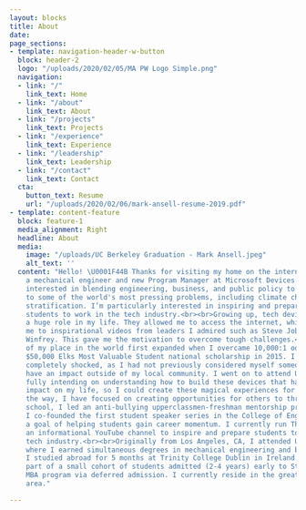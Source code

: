 ```yaml
---
layout: blocks
title: About
date: 
page_sections:
- template: navigation-header-w-button
  block: header-2
  logo: "/uploads/2020/02/05/MA PW Logo Simple.png"
  navigation:
  - link: "/"
    link_text: Home
  - link: "/about"
    link_text: About
  - link: "/projects"
    link_text: Projects
  - link: "/experience"
    link_text: Experience
  - link: "/leadership"
    link_text: Leadership
  - link: "/contact"
    link_text: Contact
  cta:
    button_text: Resume
    url: "/uploads/2020/02/06/mark-ansell-resume-2019.pdf"
- template: content-feature
  block: feature-1
  media_alignment: Right
  headline: About
  media:
    image: "/uploads/UC Berkeley Graduation - Mark Ansell.jpeg"
    alt_text: ''
  content: "Hello! \U0001F44B Thanks for visiting my home on the internet.<br><br>I'm
    a mechanical engineer and new Program Manager at Microsoft Devices.<br><br>I'm
    interested in blending engineering, business, and public policy to create solutions
    to some of the world's most pressing problems, including climate change and economic
    stratification. I’m particularly interested in inspiring and preparing first-generation
    students to work in the tech industry.<br><br>Growing up, tech devices played
    a huge role in my life. They allowed me to access the internet, which exposed
    me to inspirational videos from leaders I admired such as Steve Jobs and Oprah
    Winfrey. This gave me the motivation to overcome tough challenges.<br><br>My perception
    of my place in the world first expanded when I overcame 10,000:1 odds to win the
    $50,000 Elks Most Valuable Student national scholarship in 2015. I remember feeling
    completely shocked, as I had not previously considered myself someone who could
    have an impact outside of my local community. I went on to attend UC Berkeley,
    fully intending on understanding how to build these devices that had such a positive
    impact on my life, so I could create these magical experiences for others.<br><br>Along
    the way, I have focused on creating opportunities for others to thrive. In high
    school, I led an anti-bullying upperclassmen-freshman mentorship program. At Cal,
    I co-founded the first student speaker series in the College of Engineering, with
    a goal of helping students gain career momentum. I currently run TheTechTwins,
    an informational YouTube channel to inspire and prepare students to work in the
    tech industry.<br><br>Originally from Los Angeles, CA, I attended UC Berkeley,
    where I earned simultaneous degrees in mechanical engineering and business administration.
    I studied abroad for 5 months at Trinity College Dublin in Ireland. I’m currently
    part of a small cohort of students admitted (2-4 years) early to Stanford University's
    MBA program via deferred admission. I currently reside in the greater Seattle
    area."

---
```

